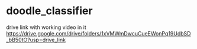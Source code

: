 # doodle_classifier
drive link with working video in it
https://drive.google.com/drive/folders/1xVMWmDwcuCueEWonPq19UdbSD_bB50tO?usp=drive_link
